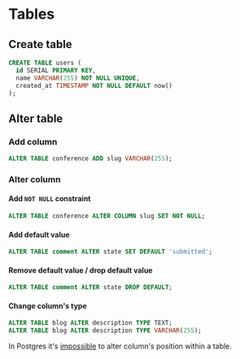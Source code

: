 # Tables

## Create table

```sql
CREATE TABLE users (
  id SERIAL PRIMARY KEY,
  name VARCHAR(255) NOT NULL UNIQUE,
  created_at TIMESTAMP NOT NULL DEFAULT now()
);
```

## Alter table

### Add column

```sql
ALTER TABLE conference ADD slug VARCHAR(255);
```

### Alter column

#### Add `NOT NULL` constraint

```sql
ALTER TABLE conference ALTER COLUMN slug SET NOT NULL;
```

#### Add default value

```sql
ALTER TABLE comment ALTER state SET DEFAULT 'submitted';
```

#### Remove default value / drop default value

```sql
ALTER TABLE comment ALTER state DROP DEFAULT;
```

#### Change column's type

```sql
ALTER TABLE blog ALTER description TYPE TEXT;
ALTER TABLE blog ALTER description TYPE VARCHAR(255);
```

In Postgres it's [impossible](https://wiki.postgresql.org/wiki/Alter_column_position) to alter column's position within a table.
